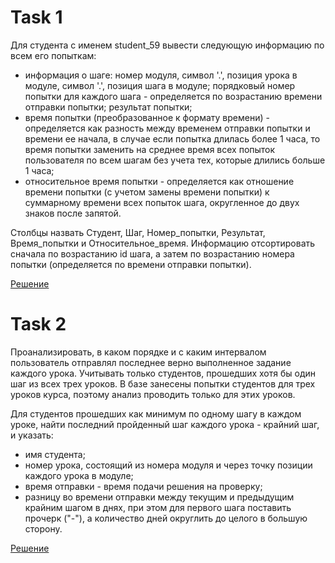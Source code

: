 # Task 1

Для студента с именем student_59 вывести следующую информацию по всем его попыткам:

- информация о шаге: номер модуля, символ '.', позиция урока в модуле, символ '.', позиция шага в модуле;
порядковый номер попытки для каждого шага - определяется по возрастанию времени отправки попытки;
результат попытки;
- время попытки (преобразованное к формату времени) - определяется как разность между временем отправки попытки и времени ее начала, 
в случае если попытка длилась более 1 часа, то время попытки заменить на среднее время всех попыток пользователя по всем шагам без учета тех, 
которые длились больше 1 часа;
- относительное время попытки  - определяется как отношение времени попытки (с учетом замены времени попытки) к суммарному времени всех попыток  шага, 
округленное до двух знаков после запятой.

Столбцы назвать  Студент,  Шаг, Номер_попытки, Результат, Время_попытки и Относительное_время. Информацию отсортировать сначала по возрастанию id шага, 
а затем по возрастанию номера попытки (определяется по времени отправки попытки).

[Решение](https://github.com/wassupqw/code_examples/blob/main/sql/Task%201.sql)

# Task 2

Проанализировать, в каком порядке и с каким интервалом пользователь отправлял последнее верно выполненное задание каждого урока. 
Учитывать только студентов, прошедших хотя бы один шаг из всех трех уроков. В базе занесены попытки студентов  для трех уроков курса, 
поэтому анализ проводить только для этих уроков.

Для студентов прошедших как минимум по одному шагу в каждом уроке, найти последний пройденный шаг каждого урока - крайний шаг, и указать:

- имя студента;
- номер урока, состоящий из номера модуля и через точку позиции каждого урока в модуле;
- время отправки  - время подачи решения на проверку;
- разницу во времени отправки между текущим и предыдущим крайним шагом в днях, при этом для первого шага поставить прочерк ("-"), 
а количество дней округлить до целого в большую сторону.

[Решение](https://github.com/wassupqw/code_examples/blob/main/sql/Task%202.sql)
